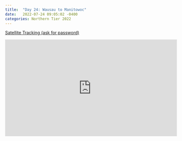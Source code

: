```yaml
---
title:  "Day 24: Wausau to Manitowoc"
date:   2022-07-24 09:05:02 -0400
categories: Northern Tier 2022
---
```


[Satellite Tracking (ask for password)](https://us0-share.explore.garmin.com/share/harveybarnhard)

<iframe width="560" height="315" src="https://www.youtube.com/embed/4IzUoxpig9k" frameborder="0" allow="autoplay; encrypted-media" allowfullscreen></iframe>

<p style="text-align: center;"><div class='strava-embed-placeholder' data-embed-type='activity' data-embed-id='7523607820'></div><script src='https://strava-embeds.com/embed.js'></script></p>
